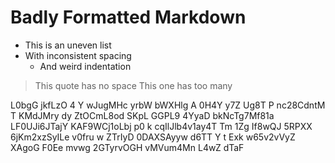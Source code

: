 #  Badly  Formatted  Markdown    

*  This is an uneven list
* With inconsistent spacing
   *    And weird indentation

>This quote has no space
>   This one has too many

L0bgG jkfLzO 4 Y wJugMHc yrbW bWXHlg A 0H4Y 
y7Z   Ug8T  P nc28CdntM T KMdJMry  dy ZtOCmL8od SKpL GGPL9
4YyaD  bkNcTg7Mf81a  LF0UJi6JTajY KAF9WCj1oLbj  p0 k cqIlJlb4v1ay4T Tm  1Zg If8wQJ 5RPXX 6jKm2xzSyILe v0fru w ZTrIyD 0DAXSAyyw d6TT Y t Exk w65v2vVyZ XAgoG F0Ee mvwg 2GTyrvOGH  vMVum4Mn L4wZ
 dTaF
